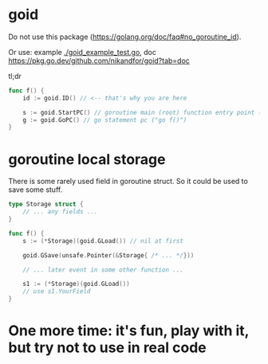 # goid

Do not use this package (https://golang.org/doc/faq#no_goroutine_id).

Or use: example [./goid_example_test.go](./goid_example_test.go), doc https://pkg.go.dev/github.com/nikandfor/goid?tab=doc

tl;dr
```go
func f() {
    id := goid.ID() // <-- that's why you are here

    s := goid.StartPC() // goroutine main (root) function entry point ("id := goid.ID()").
    g := goid.GoPC() // go statement pc ("go f()")
}
```

# goroutine local storage

There is some rarely used field in goroutine struct. So it could be used to save some stuff.

```go
type Storage struct {
    // ... any fields ...
}

func f() {
    s := (*Storage)(goid.GLoad()) // nil at first

    goid.GSave(unsafe.Pointer(&Storage{ /* ... */}))

    // ... later event in some other function ...

    s1 := (*Storage)(goid.GLoad())
    // use s1.YourField
}
```

# One more time: it's fun, play with it, but try not to use in real code
